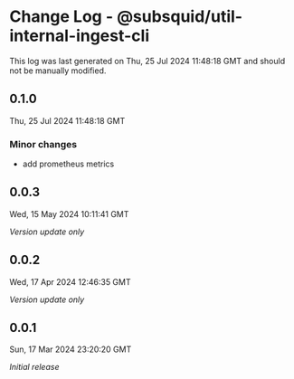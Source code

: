 # Change Log - @subsquid/util-internal-ingest-cli

This log was last generated on Thu, 25 Jul 2024 11:48:18 GMT and should not be manually modified.

## 0.1.0
Thu, 25 Jul 2024 11:48:18 GMT

### Minor changes

- add prometheus metrics

## 0.0.3
Wed, 15 May 2024 10:11:41 GMT

_Version update only_

## 0.0.2
Wed, 17 Apr 2024 12:46:35 GMT

_Version update only_

## 0.0.1
Sun, 17 Mar 2024 23:20:20 GMT

_Initial release_

